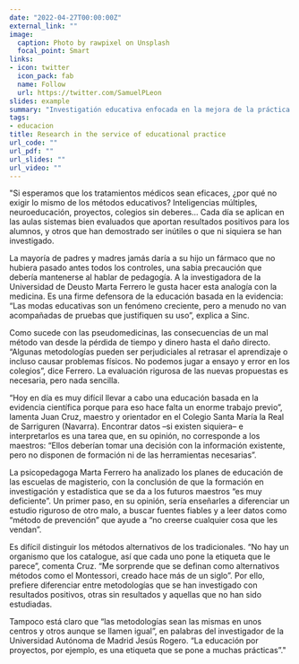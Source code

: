 ```yaml
---
date: "2022-04-27T00:00:00Z"
external_link: ""
image:
  caption: Photo by rawpixel on Unsplash
  focal_point: Smart
links:
- icon: twitter
  icon_pack: fab
  name: Follow
  url: https://twitter.com/SamuelPLeon
slides: example
summary: "Investigatión educativa enfocada en la mejora de la práctica docente"
tags:
- educacion
title: Research in the service of educational practice
url_code: ""
url_pdf: ""
url_slides: ""
url_video: ""
---
```


"Si esperamos que los tratamientos médicos sean eficaces, ¿por qué no exigir lo mismo de los métodos educativos? Inteligencias múltiples, neuroeducación, proyectos, colegios sin deberes… Cada día se aplican en las aulas sistemas bien evaluados que aportan resultados positivos para los alumnos, y otros que han demostrado ser inútiles o que ni siquiera se han investigado.

La mayoría de padres y madres jamás daría a su hijo un fármaco que no hubiera pasado antes todos los controles, una sabia precaución que debería mantenerse al hablar de pedagogía. A la investigadora de la Universidad de Deusto Marta Ferrero le gusta hacer esta analogía con la medicina. Es una firme defensora de la educación basada en la evidencia: “Las modas educativas son un fenómeno creciente, pero a menudo no van acompañadas de pruebas que justifiquen su uso”, explica a Sinc.

Como sucede con las pseudomedicinas, las consecuencias de un mal método van desde la pérdida de tiempo y dinero hasta el daño directo. “Algunas metodologías pueden ser perjudiciales al retrasar el aprendizaje o incluso causar problemas físicos. No podemos jugar a ensayo y error en los colegios”, dice Ferrero. La evaluación rigurosa de las nuevas propuestas es necesaria, pero nada sencilla.

“Hoy en día es muy difícil llevar a cabo una educación basada en la evidencia científica porque para eso hace falta un enorme trabajo previo”, lamenta Juan Cruz, maestro y orientador en el Colegio Santa María la Real de Sarriguren (Navarra). Encontrar datos –si existen siquiera– e interpretarlos es una tarea que, en su opinión, no corresponde a los maestros: “Ellos deberían tomar una decisión con la información existente, pero no disponen de formación ni de las herramientas necesarias”.

La psicopedagoga Marta Ferrero ha analizado los planes de educación de las escuelas de magisterio, con la conclusión de que la formación en investigación y estadística que se da a los futuros maestros “es muy deficiente”. Un primer paso, en su opinión, sería enseñarles a diferenciar un estudio riguroso de otro malo, a buscar fuentes fiables y a leer datos como “método de prevención” que ayude a “no creerse cualquier cosa que les vendan”.

Es difícil distinguir los métodos alternativos de los tradicionales. “No hay un organismo que los catalogue, así que cada uno pone la etiqueta que le parece”, comenta Cruz. “Me sorprende que se definan como alternativos métodos como el Montessori, creado hace más de un siglo”. Por ello, prefiere diferenciar entre metodologías que se han investigado con resultados positivos, otras sin resultados y aquellas que no han sido estudiadas.

Tampoco está claro que “las metodologías sean las mismas en unos centros y otros aunque se llamen igual”, en palabras del investigador de la Universidad Autónoma de Madrid Jesús Rogero. “La educación por proyectos, por ejemplo, es una etiqueta que se pone a muchas prácticas”."
